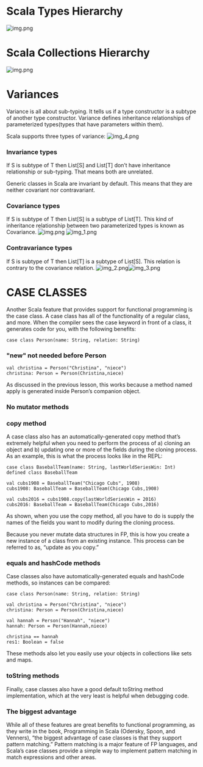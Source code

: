 #  **Scala Types Hierarchy**
![img.png](images/img.png)

# **Scala Collections Hierarchy**
![img.png](images/img_5.png)

# **Variances**

Variance is all about sub-typing. It tells us if a type constructor is a subtype of another type constructor. 
Variance defines inheritance relationships of parameterized types(types that have parameters within them).

Scala supports three types of variance:
![img_4.png](images/img_4.png)

### Invariance types
If S is subtype of T then List[S] and List[T] don’t have inheritance relationship or sub-typing. 
That means both are unrelated.

Generic classes in Scala are invariant by default. This means that they are neither covariant nor contravariant.

### Covariance types
If S is subtype of T then List[S] is a subtype of List[T].
This kind of inheritance relationship between two parameterized types is known as Covariance.
![img.png](images/img_6.png) ![img_1.png](images/img_1.png)

### Contravariance types
If S is subtype of T then List[T] is a subtype of List[S].
This relation is contrary to the covariance relation.
![img_2.png](images/img_2.png)![img_3.png](images/img_3.png)


# **CASE CLASSES**

Another Scala feature that provides support for functional programming is the case class. 
A case class has all of the functionality of a regular class, and more. 
When the compiler sees the case keyword in front of a class, it generates code for you, with the following benefits:
```
case class Person(name: String, relation: String)
```

### "new" not needed before Person
```
val christina = Person("Christina", "niece")
christina: Person = Person(Christina,niece)
```
As discussed in the previous lesson, this works because a method named apply is generated inside Person’s companion object.

### No mutator methods

### copy method
A case class also has an automatically-generated copy method that’s extremely helpful when you need to perform the process of 
a) cloning an object and 
b) updating one or more of the fields during the cloning process. 
As an example, this is what the process looks like in the REPL:
```
case class BaseballTeam(name: String, lastWorldSeriesWin: Int)
defined class BaseballTeam

val cubs1908 = BaseballTeam("Chicago Cubs", 1908)
cubs1908: BaseballTeam = BaseballTeam(Chicago Cubs,1908)

val cubs2016 = cubs1908.copy(lastWorldSeriesWin = 2016)
cubs2016: BaseballTeam = BaseballTeam(Chicago Cubs,2016)
```

As shown, when you use the copy method, all you have to do is supply the names of the fields you want to modify during 
the cloning process.

Because you never mutate data structures in FP, this is how you create a new instance of a class from an existing instance. 
This process can be referred to as, “update as you copy.”

### equals and hashCode methods
Case classes also have automatically-generated equals and hashCode methods, so instances can be compared:
```
case class Person(name: String, relation: String)

val christina = Person("Christina", "niece")
christina: Person = Person(Christina,niece)

val hannah = Person("Hannah", "niece")
hannah: Person = Person(Hannah,niece)

christina == hannah
res1: Boolean = false
```
These methods also let you easily use your objects in collections like sets and maps.

### toString methods
Finally, case classes also have a good default toString method implementation,
which at the very least is helpful when debugging code.

### The biggest advantage
While all of these features are great benefits to functional programming, as they write in the book, 
Programming in Scala (Odersky, Spoon, and Venners), 
“the biggest advantage of case classes is that they support pattern matching.” 
Pattern matching is a major feature of FP languages, and Scala’s case classes provide a simple way to implement pattern 
matching in match expressions and other areas.
